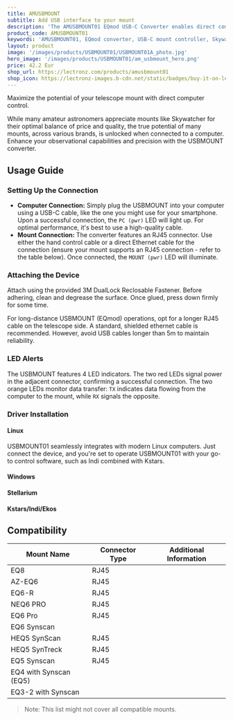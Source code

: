 ```yaml
---
title: AMUSBMOUNT
subtitle: Add USB interface to your mount
description: 'The AMUSBMOUNT01 EQmod USB-C Converter enables direct computer control of your Skywatcher telescope mount through USB-C connectivity. Compatible with EQ8, EQ6, HEQ5, and other popular Skywatcher mounts, this converter transforms your observational setup with automated tracking, precise GoTo functionality, and seamless integration with Stellarium, KStars/INDI, ASCOM, and other astronomy software. Unlock advanced mount automation for enhanced precision in astrophotography and visual observation.'
product_code: AMUSBMOUNT01
keywords: 'AMUSBMOUNT01, EQmod converter, USB-C mount controller, Skywatcher mount control, telescope automation, EQ8 controller, EQ6 automation, HEQ5 control, mount interface, Stellarium control, KStars INDI, ASCOM driver, RJ45 converter'
layout: product
image: '/images/products/USBMOUNT01/USBMOUNT01A_photo.jpg'
hero_image: '/images/products/USBMOUNT01/am_usbmount_hero.png'
price: 42.2 Eur
shop_url: https://lectronz.com/products/amusbmount01
shop_icon: https://lectronz-images.b-cdn.net/static/badges/buy-it-on-lectronz-medium.png
---
```


Maximize the potential of your telescope mount with direct computer control.

While many amateur astronomers appreciate mounts like Skywatcher for their optimal balance of price and quality, the true potential of many mounts, across various brands, is unlocked when connected to a computer. Enhance your observational capabilities and precision with the USBMOUNT converter.


## Usage Guide

### Setting Up the Connection
- **Computer Connection:** Simply plug the USBMOUNT into your computer using a USB-C cable, like the one you might use for your smartphone. Upon a successful connection, the `PC (pwr)` LED will light up. For optimal performance, it's best to use a high-quality cable.
- **Mount Connection:** The converter features an RJ45 connector. Use either the hand control cable or a direct Ethernet cable for the connection (ensure your mount supports an RJ45 connection - refer to the table below). Once connected, the `MOUNT (pwr)` LED will illuminate.

### Attaching the Device
Attach using the provided 3M DualLock Reclosable Fastener. Before adhering, clean and degrease the surface. Once glued, press down firmly for some time.

For long-distance USBMOUNT (EQmod) operations, opt for a longer RJ45 cable on the telescope side. A standard, shielded ethernet cable is recommended. However, avoid USB cables longer than 5m to maintain reliability.

### LED Alerts
The USBMOUNT features 4 LED indicators. The two red LEDs signal power in the adjacent connector, confirming a successful connection. The two orange LEDs monitor data transfer: `TX` indicates data flowing from the computer to the mount, while `RX` signals the opposite.

### Driver Installation
#### Linux
USBMOUNT01 seamlessly integrates with modern Linux computers. Just connect the device, and you're set to operate USBMOUNT01 with your go-to control software, such as Indi combined with Kstars.

#### Windows

#### Stellarium

#### Kstars/Indi/Ekos

## Compatibility

| Mount Name | Connector Type | Additional Information |
|------------|----------------|------------------------|
| EQ8 | RJ45 | |
| AZ-EQ6 | RJ45 | |
| EQ6-R | RJ45 | |
| NEQ6 PRO | RJ45 | |
| EQ6 Pro | RJ45 | |
| EQ6 Synscan | | |
| HEQ5 SynScan | RJ45 | |
| HEQ5 SynTreck | RJ45 | |
| EQ5 Synscan | RJ45 | |
| EQ4 with Synscan (EQ5) | | |
| EQ3-2 with Synscan | | |

> Note: This list might not cover all compatible mounts.
